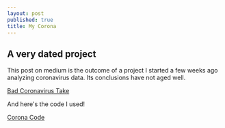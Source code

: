 ```yaml
---
layout: post
published: true
title: My Corona
---
```

## A very dated project

This post on medium is the outcome of a project I started a few weeks ago analyzing coronavirus data. Its conclusions have not aged well. 

[Bad Coronavirus Take](https://medium.com/@liam.cloud.hogan/very-outdated-coronavirus-take-36852e9f71e4)

And here's the code I used!

[Corona Code](https://github.com/syrrostrattus/MyCorona)
